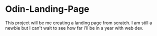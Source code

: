 # Odin-Landing-Page
This project will be me creating a landing page from scratch. I am still a newbie but I can't wait to see how far i'll be in a year with web dev.